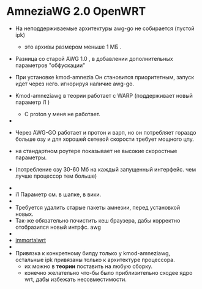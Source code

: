 # AmneziaWG 2.0 OpenWRT 

+ На неподдерживаемые архитектуры awg-go не собирается (пустой ipk)
  - это архивы размером меньше 1 МБ .

+ Разница со старой AWG 1.0 , в добавлении дополнительных параметров "обфускации"
+ При установке kmod-amnezia Он становится приоритетным, запуск идет через него. игнорируя наличие awg-go.
+ Kmod-amneziawg в теории работает с WARP (поддерживает новый параметр i1 )
  - С proton у меня не работает.
+ 
+ Через AWG-GO работает и протон и варп, но он потребляет гораздо больше озу и для хорошей сетевой скорости требует мощного цпу.
+ на стандартном роутере показывает не высокие скоростные параметры.
 - (потребление озу 30-60 Мб на каждый запущенный интерфейс. чем лучше процессор тем больше)
+
+  i1 Параметр см. в шапке, в вики.
+
+ Требуется удалить старые пакеты амнезии, перед установкой новых.
+ Так-же обязательно почистить кеш браузера, дабы корректно отобразился новый интрфс. awg
+
+ [immortalwrt](https://github.com/samara15321/awg2/releases)
+
+ Привязка к конкретному билду только у kmod-amneziawg, остальные ipk привязаны только к архитектуре процессора.
  - их можно в **теории** поставить на любую сборку.
  - конечно желательно что-бы было приблизительно сходее ядро wrt, дабы избежать несовместимости.
